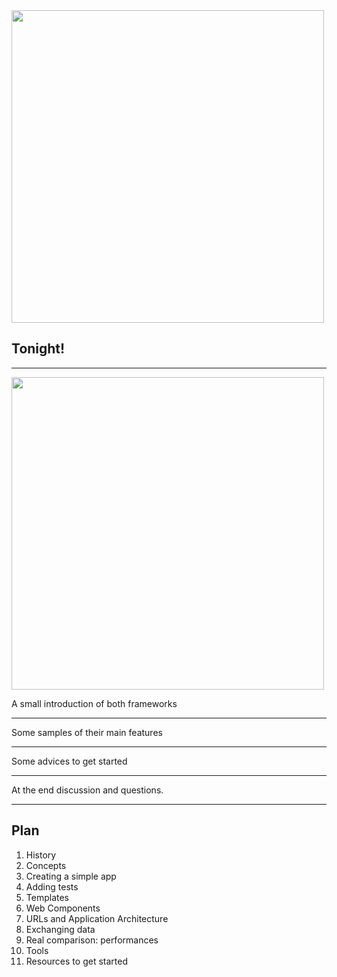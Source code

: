 <img src="http://1funny.com/wp-content/uploads/2011/02/cat-reading-paper.jpg" alt="" height="500"/>

##  Tonight!

---

<img src="http://netdna.kittentoob.com/wp-content/uploads/2013/05/Curious-Cat-575x431.jpg" height="500" />

A small introduction of both frameworks

---

Some samples of their main features

---

Some advices to get started

---

At the end discussion and questions.

---

## Plan

1. History
2. Concepts
3. Creating a simple app
4. Adding tests
5. Templates
6. Web Components
7. URLs and Application Architecture
8. Exchanging data
9. Real comparison: performances
10. Tools
11. Resources to get started
